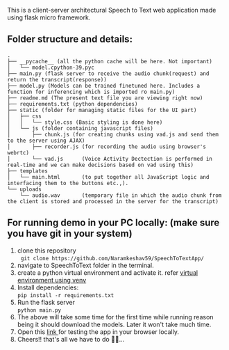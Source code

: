 This is a client-server architectural Speech to Text web application made using flask micro framework.
## Folder structure and details:
```
.
├── __pycache__ (all the python cache will be here. Not important)
│   └── model.cpython-39.pyc
├── main.py (flask server to receive the audio chunk(request) and return the transcript(response)) 
├── model.py (Models can be trained finetuned here. Includes a function for inferencing which is imported ro main.py) 
├── readme.md (The present text file you are viewing right now)
├── requirements.txt (python dependencies)
├── static (folder for managing static files for the UI part)
│   ├── css
│   │   └── style.css (Basic styling is done here) 
│   └── js (folder containing javascript files)
│       ├── chunk.js (for creating chunks using vad.js and send them to the server using AJAX)
│       ├── recorder.js (for recording the audio using browser's webrtc)
│       └── vad.js      (Voice Activity Dectection is performed in real-time and we can make decisions based on vad using this)
├── templates
│   └── main.html       (to put together all JavaScript logic and interfacing them to the buttons etc.,).
└── uploads
    └── audio.wav       (temporary file in which the audio chunk from the client is stored and processed in the server for the transcript)
```

## For running demo in your PC locally: (make sure you have git in your system)

1. clone this repository </br> ``` git clone https://github.com/Naramkeshav59/SpeechToTextApp/```
2. navigate to SpeechToText folder in the terminal.
3. create a python virtual environment and activate it. refer <a href ='https://docs.python.org/3/library/venv.html'>virtual environment using venv </a>
4. Install dependencies: </br> ```pip install -r requirements.txt ``` 
5. Run the flask server </br> ```python main.py```
6. The above will take some time for the first time while running reason being it should download the models. Later it won't take much time.
7. Open this <a href = 'http://127.0.0.1:8000/'> link </a> for testing the app in your browser locally.
8. Cheers!! that's all we have to do 🥂🥂...




